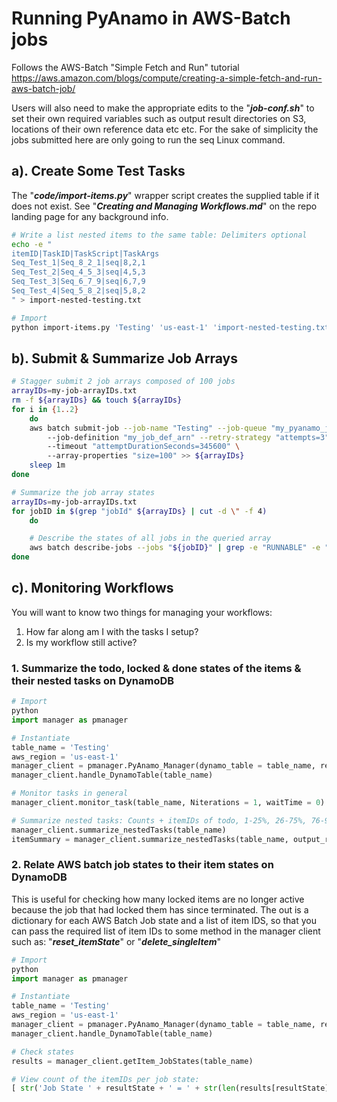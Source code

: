 
# Running PyAnamo in AWS-Batch jobs
Follows the AWS-Batch "Simple Fetch and Run" tutorial https://aws.amazon.com/blogs/compute/creating-a-simple-fetch-and-run-aws-batch-job/

Users will also need to make the appropriate edits to the "***job-conf.sh***" to set their own required variables such as output result directories on S3, locations of their own reference data etc etc. For the sake of simplicity the jobs submitted here are only going to run the seq Linux command.



## a). Create Some Test Tasks

The "***code/import-items.py***" wrapper script creates the supplied table if it does not exist. See "***Creating and Managing Workflows.md***" on the repo landing page for any background info.


```bash
# Write a list nested items to the same table: Delimiters optional
echo -e "
itemID|TaskID|TaskScript|TaskArgs
Seq_Test_1|Seq_8_2_1|seq|8,2,1
Seq_Test_2|Seq_4_5_3|seq|4,5,3
Seq_Test_3|Seq_6_7_9|seq|6,7,9
Seq_Test_4|Seq_5_8_2|seq|5,8,2
" > import-nested-testing.txt

# Import
python import-items.py 'Testing' 'us-east-1' 'import-nested-testing.txt' '|' ','
```



## b). Submit & Summarize Job Arrays


```bash
# Stagger submit 2 job arrays composed of 100 jobs
arrayIDs=my-job-arrayIDs.txt
rm -f ${arrayIDs} && touch ${arrayIDs}
for i in {1..2}
	do
	aws batch submit-job --job-name "Testing" --job-queue "my_pyanamo_job_queue" \ 
		--job-definition "my_job_def_arn" --retry-strategy "attempts=3" \ 
		--timeout "attemptDurationSeconds=345600" \ 
		--array-properties "size=100" >> ${arrayIDs}
	sleep 1m
done

# Summarize the job array states
arrayIDs=my-job-arrayIDs.txt
for jobID in $(grep "jobId" ${arrayIDs} | cut -d \" -f 4)
	do

	# Describe the states of all jobs in the queried array
	aws batch describe-jobs --jobs "${jobID}" | grep -e "RUNNABLE" -e "SUCCEEDED" -e "SUBMITTED" -e "RUNNING" -e "FAILED" -e "RUNNING" -e "STARTING" -e "PENDING" | awk 'NR >= 2' | xargs | sed -e "s/^/${jobID}, /g" -e 's/,$//g'
done
```



## c). Monitoring Workflows

You will want to know two things for managing your workflows:

1.  How far along am I with the tasks I setup?
2.  Is my workflow still active?



### 1. Summarize the todo, locked & done states of the items & their nested tasks on DynamoDB

```python
# Import
python
import manager as pmanager

# Instantiate
table_name = 'Testing'
aws_region = 'us-east-1'
manager_client = pmanager.PyAnamo_Manager(dynamo_table = table_name, region = aws_region)
manager_client.handle_DynamoTable(table_name)

# Monitor tasks in general
manager_client.monitor_task(table_name, Niterations = 1, waitTime = 0)

# Summarize nested tasks: Counts + itemIDs of todo, 1-25%, 26-75%, 76-99%, done
manager_client.summarize_nestedTasks(table_name)
itemSummary = manager_client.summarize_nestedTasks(table_name, output_results = 1)
```

### 2. Relate AWS batch job states to their item states on DynamoDB

This is useful for checking how many locked items are no longer active because the job that had locked them has since terminated. The out is a dictionary for each AWS Batch Job state and a list of item IDS, so that you can pass the required list of item IDs to some method in the manager client such as: "***reset_itemState***" or "***delete_singleItem***"

```python
# Import
python
import manager as pmanager

# Instantiate
table_name = 'Testing'
aws_region = 'us-east-1'
manager_client = pmanager.PyAnamo_Manager(dynamo_table = table_name, region = aws_region)
manager_client.handle_DynamoTable(table_name)

# Check states
results = manager_client.getItem_JobStates(table_name)

# View count of the itemIDs per job state: 
[ str('Job State ' + resultState + ' = ' + str(len(results[resultState]))) for resultState in results.keys() ]
```
